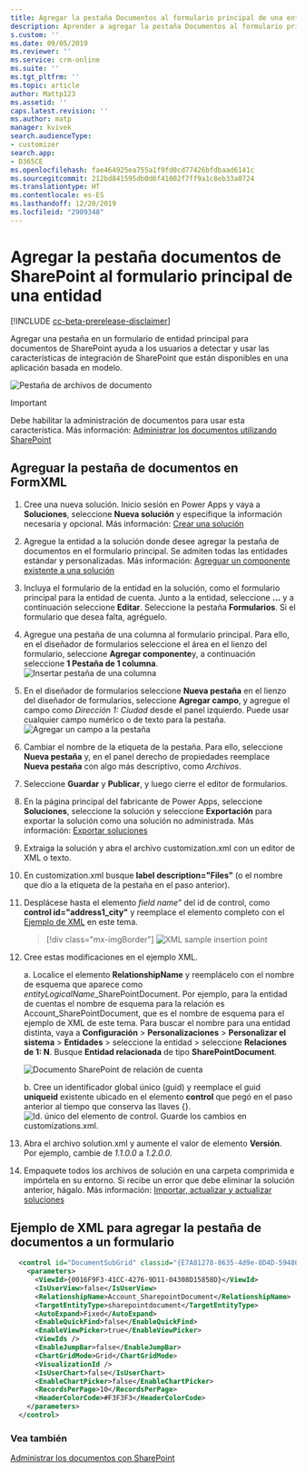 ```yaml
---
title: Agregar la pestaña Documentos al formulario principal de una entidad | MicrosoftDocs
description: Aprender a agregar la pestaña Documentos al formulario principal de una entidad
s.custom: ''
ms.date: 09/05/2019
ms.reviewer: ''
ms.service: crm-online
ms.suite: ''
ms.tgt_pltfrm: ''
ms.topic: article
author: Mattp123
ms.assetid: ''
caps.latest.revision: ''
ms.author: matp
manager: kvivek
search.audienceType:
- customizer
search.app:
- D365CE
ms.openlocfilehash: fae464925ea755a1f9fd0cd77426bfdbaad6141c
ms.sourcegitcommit: 212bd841595db0d6f41002f7ff9a1c8eb33a0724
ms.translationtype: HT
ms.contentlocale: es-ES
ms.lasthandoff: 12/20/2019
ms.locfileid: "2909348"
---
```

# <a name="add-the-sharepoint-documents-tab-to-the-main-form-for-an-entity"></a>Agregar la pestaña documentos de SharePoint al formulario principal de una entidad
[!INCLUDE [cc-beta-prerelease-disclaimer](../../includes/cc-beta-prerelease-disclaimer.md)]

Agregar una pestaña en un formulario de entidad principal para documentos de SharePoint ayuda a los usuarios a detectar y usar las características de integración de SharePoint que están disponibles en una aplicación basada en modelo. 

![Pestaña de archivos de documento](media/document-files-tab.png)

> [!IMPORTANT]
> Debe habilitar la administración de documentos para usar esta característica. Más información: [Administrar los documentos utilizando SharePoint](/dynamics365/customer-engagement/admin/manage-documents-using-sharepoint)

## <a name="add-the-documents-tab-in-the-formxml"></a>Agreguar la pestaña de documentos en FormXML 
1.  Cree una nueva solución. Inicio sesión en Power Apps y vaya a **Soluciones**, seleccione **Nueva solución** y especifique la información necesaria y opcional. Más información: [Crear una solución](../common-data-service/create-solution.md)
2. Agregue la entidad a la solución donde desee agregar la pestaña de documentos en el formulario principal. Se admiten todas las entidades estándar y personalizadas. Más información: [Agreguar un componente existente a una solución](/powerapps/maker/common-data-service/use-solution-explorer#add-an-existing-component-to-a-solution)
3. Incluya el formulario de la entidad en la solución, como el formulario principal para la entidad de cuenta. Junto a la entidad, seleccione **...** y a continuación seleccione **Editar**. Seleccione la pestaña **Formularios**. Si el formulario que desea falta, agréguelo.   

4. Agregue una pestaña de una columna al formulario principal. Para ello, en el diseñador de formularios seleccione el área en el lienzo del formulario, seleccione **Agregar componente**y, a continuación seleccione **1 Pestaña de 1 columna**.  
   ![Insertar pestaña de una columna](media/insert-one-column-tab.png)

5. En el diseñador de formularios seleccione **Nueva pestaña** en el lienzo del diseñador de formularios, seleccione **Agregar campo**, y agregue el campo como *Dirección 1: Ciudad* desde el panel izquierdo. Puede usar cualquier campo numérico o de texto para la pestaña. ![Agregar un campo a la pestaña](media/add-field-to-tab.png)
6. Cambiar el nombre de la etiqueta de la pestaña. Para ello, seleccione **Nueva pestaña** y, en el panel derecho de propiedades reemplace **Nueva pestaña** con algo más descriptivo, como *Archivos*.
7. Seleccione **Guardar** y **Publicar**, y luego cierre el editor de formularios. 
8. En la página principal del fabricante de Power Apps, seleccione **Soluciones**, seleccione la solución y seleccione **Exportación** para exportar la solución como una solución no administrada. Más información: [Exportar soluciones](../common-data-service/export-solutions.md) 
9. Extraiga la solución y abra el archivo customization.xml con un editor de XML o texto. 
10. En customization.xml busque **label description="Files"** (o el nombre que dio a la etiqueta de la pestaña en el paso anterior).
11. Desplácese hasta el elemento *field name*” del id de control, como **control id="address1_city"** y reemplace el elemento completo con el [Ejemplo de XML](#xml-sample-for-adding-the-documents-tab-to-a-form) en este tema. 

    > [!div class="mx-imgBorder"] 
    > ![](media/form-xml.png "XML sample insertion point")

12. Cree estas modificaciones en el ejemplo XML. 
    
     a. Localice el elemento **RelationshipName** y reemplácelo con el nombre de esquema que aparece como *entityLogicalName*_SharePointDocument. Por ejemplo, para la entidad de cuentas el nombre de esquema para la relación es Account_SharePointDocument, que es el nombre de esquema para el ejemplo de XML de este tema. Para buscar el nombre para una entidad distinta, vaya a **Configuración** > **Personalizaciones** > **Personalizar el sistema** > **Entidades** > seleccione la entidad > seleccione **Relaciones de 1: N**. Busque **Entidad relacionada** de tipo **SharePointDocument**. 

      ![Documento SharePoint de relación de cuenta](media/account-sharepointdocument.png)

     b. Cree un identificador global único (guid) y reemplace el guid **uniqueid** existente ubicado en el elemento **control** que pegó en el paso anterior al tiempo que conserva las llaves {}.  
       ![Id. único del elemento de control](media/control-unique-id.png). Guarde los cambios en customizations.xml. 
13. Abra el archivo solution.xml y aumente el valor de elemento **Versión**. Por ejemplo, cambie de *1.1.0.0* a *1.2.0.0*. 
14. Empaquete todos los archivos de solución en una carpeta comprimida e impórtela en su entorno. Si recibe un error que debe eliminar la solución anterior, hágalo. Más información: [Importar, actualizar y actualizar soluciones](../common-data-service/import-update-export-solutions.md) 

## <a name="xml-sample-for-adding-the-documents-tab-to-a-form"></a>Ejemplo de XML para agregar la pestaña de documentos a un formulario
```xml
  <control id="DocumentSubGrid" classid="{E7A81278-8635-4d9e-8D4D-59480B391C5B}" indicationOfSubgrid="true" uniqueid="{9cd66b5c-8b7a-6433-c5a5-46a7245dd534}"> 
    <parameters> 
      <ViewId>{0016F9F3-41CC-4276-9D11-04308D15858D}</ViewId> 
      <IsUserView>false</IsUserView>         
      <RelationshipName>Account_SharepointDocument</RelationshipName>
      <TargetEntityType>sharepointdocument</TargetEntityType> 
      <AutoExpand>Fixed</AutoExpand> 
      <EnableQuickFind>false</EnableQuickFind> 
      <EnableViewPicker>true</EnableViewPicker> 
      <ViewIds /> 
      <EnableJumpBar>false</EnableJumpBar> 
      <ChartGridMode>Grid</ChartGridMode> 
      <VisualizationId /> 
      <IsUserChart>false</IsUserChart> 
      <EnableChartPicker>false</EnableChartPicker> 
      <RecordsPerPage>10</RecordsPerPage> 
      <HeaderColorCode>#F3F3F3</HeaderColorCode> 
    </parameters> 
  </control> 
```

### <a name="see-also"></a>Vea también
[Administrar los documentos con SharePoint](/dynamics365/customer-engagement/admin/manage-documents-using-sharepoint)